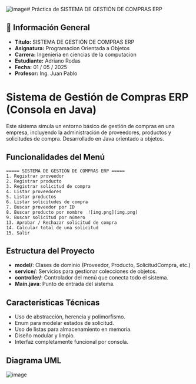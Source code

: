 ![image](https://github.com/user-attachments/assets/b3f5cc5c-5d28-4f5d-b87a-d7f8331241f9)# Práctica de SISTEMA DE GESTIÓN DE COMPRAS ERP

## 📌 Información General

- **Título:** SISTEMA DE GESTIÓN DE COMPRAS ERP
- **Asignatura:** Programacion Orientada a Objetos
- **Carrera:** Ingenieria en ciencias de la computacion
- **Estudiante:** Adriano Rodas
- **Fecha:** 01 / 05 / 2025
- **Profesor:** Ing. Juan Pablo



# Sistema de Gestión de Compras ERP (Consola en Java)

Este sistema simula un entorno básico de gestión de compras en una empresa, incluyendo la administración de proveedores, productos y solicitudes de compra. Desarrollado en Java orientado a objetos.

## Funcionalidades del Menú

```
===== SISTEMA DE GESTIÓN DE COMPRAS ERP =====
1. Registrar proveedor  
2. Registrar producto  
3. Registrar solicitud de compra  
4. Listar proveedores  
5. Listar productos  
6. Listar solicitudes de compra  
7. Buscar proveedor por ID  
8. Buscar producto por nombre  ![img.png](img.png)
9. Buscar solicitud por número  
13. Aprobar / Rechazar solicitud de compra  
14. Calcular total de una solicitud  
15. Salir
```

## Estructura del Proyecto

- **model/**: Clases de dominio (Proveedor, Producto, SolicitudCompra, etc.)
- **service/**: Servicios para gestionar colecciones de objetos.
- **controller/**: Controlador del menú que conecta todo el sistema.
- **Main.java**: Punto de entrada del sistema.

## Características Técnicas

- Uso de abstracción, herencia y polimorfismo.
- Enum para modelar estados de solicitud.
- Uso de listas para almacenamiento en memoria.
- Diseño modular y limpio.
- Interfaz completamente funcional por consola.

## Diagrama UML

![image](https://github.com/user-attachments/assets/d9444708-f377-454e-8842-e1f9270c7ae7)

